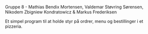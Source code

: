 Gruppe 8 - Mathias Bendix Mortensen, Valdemar Støvring Sørensen, Nikodem Zbigniew Kondratowicz & Markus Frederiksen

Et simpel program til at holde styr på ordrer, menu og bestillinger i et pizzeria.
